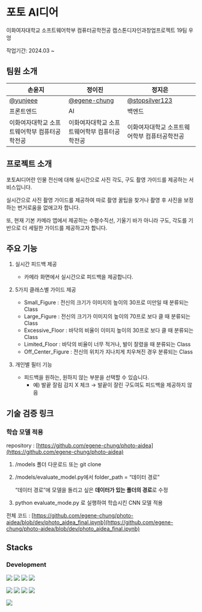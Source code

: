 # 포토 AI디어

이화여자대학교 소프트웨어학부 컴퓨터공학전공 캡스톤디자인과창업프로젝트 19팀 우엉

작업기간: 2024.03 ~

## 팀원 소개

| 손윤지                                       | 정이진                                         | 정지은                                             |
| -------------------------------------------- | ---------------------------------------------- | -------------------------------------------------- |
| [@yunjeee](https://github.com/yunjeee)                                 | [@egene-chung](https://github.com/egene-chung) | [@stopsilver123](https://github.com/stopsilver123) |
| 프론트엔드                                   | AI                                             | 백엔드                                             |
| 이화여자대학교 소프트웨어학부 컴퓨터공학전공 | 이화여자대학교 소프트웨어학부 컴퓨터공학전공   | 이화여자대학교 소프트웨어학부 컴퓨터공학전공       |

## 프로젝트 소개

포토AI디어란 인물 전신에 대해 실시간으로 사진 각도, 구도 촬영 가이드를 제공하는 서비스입니다.

실시간으로 사진 촬영 가이드를 제공하여 따로 촬영 꿀팁을 찾거나 촬영 후 사진을 보정하는 번거로움을 없애고자 합니다.

또, 현재 기본 카메라 앱에서 제공하는 수평수직선, 기울기 바가 아니라 구도, 각도를 기반으로 더 세밀한 가이드를 제공하고자 합니다.

## 주요 기능

1.  실시간 피드백 제공

    - 카메라 화면에서 실시간으로 피드백을 제공합니다.

2.  5가지 클래스별 가이드 제공

    - Small_Figure : 전신의 크기가 이미지의 높이의 30프로 미만일 때 분류되는 Class
    - Large_Figure : 전신의 크기가 이미지의 높이의 70프로 보다 클 때 분류되는 Class
    - Excessive_Floor : 바닥의 비율이 이미지 높이의 30프로 보다 클 때 분류되는 Class
    - Limited_Floor : 바닥의 비율이 너무 적거나, 발이 잘렸을 때 분류되는 Class
    - Off_Center_Figure : 전신의 위치가 지나치게 치우쳐진 경우 분류되는 Class

3.  개인별 필터 기능

    - 피드백을 원하는, 원하지 않는 부분을 선택할 수 있습니다.
      - 예) 발끝 잘림 감지 X 체크 → 발끝이 잘린 구도여도 피드백을 제공하지 않음

## 기술 검증 링크

### 학습 모델 적용

repository : [https://github.com/egene-chung/photo-aidea](https://github.com/egene-chung/photo-aidea)

1. /models 폴더 다운로드 또는 git clone
2. /models/evaluate_model.py에서 folder_path = “데이터 경로”

   “데이터 경로”에 모델을 돌리고 싶은 **데이터가 있는 폴더의 경로**로 수정

3. python evaluate_mode.py 로 실행하여 학습시킨 CNN 모델 적용

전체 코드 : [https://github.com/egene-chung/photo-aidea/blob/dev/photo_aidea_final.ipynb](https://github.com/egene-chung/photo-aidea/blob/dev/photo_aidea_final.ipynb)

## Stacks

### Development

<img src="https://img.shields.io/badge/html5-E34F26?style=for-the-badge&logo=html5&logoColor=white"> <img src="https://img.shields.io/badge/css-1572B6?style=for-the-badge&logo=css3&logoColor=white"> <img src="https://img.shields.io/badge/javascript-F7DF1E?style=for-the-badge&logo=javascript&logoColor=black"> <img src="https://img.shields.io/badge/react-61DAFB?style=for-the-badge&logo=react&logoColor=black">

<img src="https://img.shields.io/badge/java-007396?style=for-the-badge&logo=java&logoColor=white"> <img src="https://img.shields.io/badge/spring-6DB33F?style=for-the-badge&logo=spring&logoColor=white"> <img src="https://img.shields.io/badge/springboot-6DB33F?style=for-the-badge&logo=springboot&logoColor=white"> <img src="https://img.shields.io/badge/mysql-4479A1?style=for-the-badge&logo=mysql&logoColor=white">

<img src="https://img.shields.io/badge/python-3776AB?style=for-the-badge&logo=python&logoColor=white">
